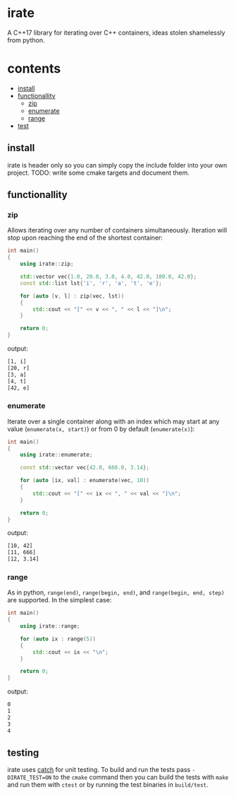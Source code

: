 # irate

A C++17 library for iterating over C++ containers, ideas stolen shamelessly from
python.

# contents

- [install](#install)
- [functionallity](#functionallity)
    * [zip](#zip)
    * [enumerate](#enumerate)
    * [range](#range)
- [test](#test)

## install

irate is header only so you can simply copy the include folder into your own
project. TODO: write some cmake targets and document them.

## functionallity

### zip

Allows iterating over any number of containers simultaneously. Iteration will
stop upon reaching the end of the shortest container:

```c++
int main()
{
    using irate::zip;

    std::vector vec{1.0, 20.0, 3.0, 4.0, 42.0, 100.0, 42.0};
    const std::list lst{'i', 'r', 'a', 't', 'e'};

    for (auto [v, l] : zip(vec, lst))
    {
        std::cout << "[" << v << ", " << l << "]\n";
    }

    return 0;
}
```

output:

```bash
[1, i]
[20, r]
[3, a]
[4, t]
[42, e]
```

### enumerate

Iterate over a single container along with an index which may start at any value
(`enumerate(x, start)`) or from 0 by default (`enumerate(x)`):

```c++
int main()
{
    using irate::enumerate;

    const std::vector vec{42.0, 666.0, 3.14};

    for (auto [ix, val] : enumerate(vec, 10))
    {
        std::cout << "[" << ix << ", " << val << "]\n";
    }

    return 0;
}
```

output:

```bash
[10, 42]
[11, 666]
[12, 3.14]
```

### range

As in python, `range(end)`, `range(begin, end)`, and `range(begin, end, step)`
are supported. In the simplest case:

```c++
int main()
{
    using irate::range;

    for (auto ix : range(5))
    {
        std::cout << ix << "\n";
    }

    return 0;
}
```

output:

```bash
0
1
2
3
4
```

## testing

irate uses [catch](https://github.com/catchorg/Catch2) for unit testing. To
build and run the tests pass `-DIRATE_TEST=ON` to the `cmake` command then you
can build the tests with `make` and run them with `ctest` or by running the test
binaries in `build/test`.
